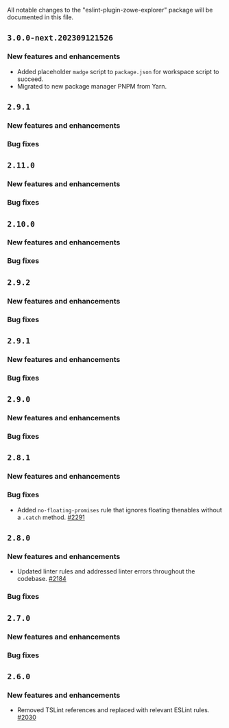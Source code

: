 All notable changes to the "eslint-plugin-zowe-explorer" package will be documented in this file.

## `3.0.0-next.202309121526`

### New features and enhancements

- Added placeholder `madge` script to `package.json` for workspace script to succeed.
- Migrated to new package manager PNPM from Yarn.

## `2.9.1`

### New features and enhancements

### Bug fixes

## `2.11.0`

### New features and enhancements

### Bug fixes

## `2.10.0`

### New features and enhancements

### Bug fixes

## `2.9.2`

### New features and enhancements

### Bug fixes

## `2.9.1`

### New features and enhancements

### Bug fixes

## `2.9.0`

### New features and enhancements

### Bug fixes

## `2.8.1`

### New features and enhancements

### Bug fixes

- Added `no-floating-promises` rule that ignores floating thenables without a `.catch` method. [#2291](https://github.com/zowe/vscode-extension-for-zowe/issues/2291)

## `2.8.0`

### New features and enhancements

- Updated linter rules and addressed linter errors throughout the codebase. [#2184](https://github.com/zowe/vscode-extension-for-zowe/issues/2184)

### Bug fixes

## `2.7.0`

### New features and enhancements

### Bug fixes

## `2.6.0`

### New features and enhancements

- Removed TSLint references and replaced with relevant ESLint rules. [#2030](https://github.com/zowe/vscode-extension-for-zowe/issues/2030)
